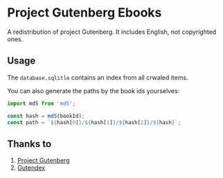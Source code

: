 # Project Gutenberg Ebooks

A redistribution of project Gutenberg. It includes English, not copyrighted ones.

## Usage

The `database.sqlitle` contains an index from all crwaled items.

You can also generate the paths by the book ids yourselves:

```javascript
import md5 from 'md5';

const hash = md5(bookId);
const path = `${hash[0]}/${hash[1]}/${hash[2]}/${hash}`;
```

## Thanks to

1. [Project Gutenberg](https://www.gutenberg.org/)
2. [Gutendex](https://gutendex.com/)
